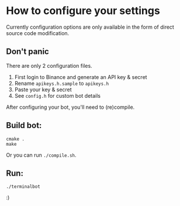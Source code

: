 ﻿# How to configure your settings

Currently configuration options are only available in the form of direct source code modification.

## Don't panic

There are only 2 configuration files.

1. First login to Binance and generate an API key & secret
2. Rename `apikeys.h.sample` to `apikeys.h`
3. Paste your key & secret
4. See `config.h` for custom bot details

After configuring your bot, you'll need to (re)compile.

## Build  bot:
```
cmake .
make
```

Or you can run `./compile.sh`.

## Run:

```
./terminalbot
```

:)


